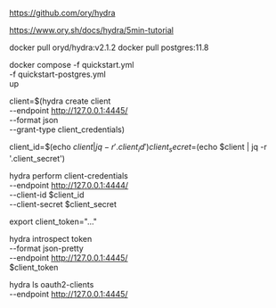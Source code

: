 
https://github.com/ory/hydra

https://www.ory.sh/docs/hydra/5min-tutorial



docker pull oryd/hydra:v2.1.2
docker pull postgres:11.8

docker compose -f quickstart.yml \
    -f quickstart-postgres.yml \
    up



client=$(hydra create client \
    --endpoint http://127.0.0.1:4445/ \
    --format json \
    --grant-type client_credentials)

client_id=$(echo $client | jq -r '.client_id')
client_secret=$(echo $client | jq -r '.client_secret')    


hydra perform client-credentials \
  --endpoint http://127.0.0.1:4444/ \
  --client-id $client_id \
  --client-secret $client_secret

export client_token="..."

hydra introspect token \
  --format json-pretty \
  --endpoint http://127.0.0.1:4445/ \
  $client_token
  
hydra ls oauth2-clients \
  --endpoint http://127.0.0.1:4445/


